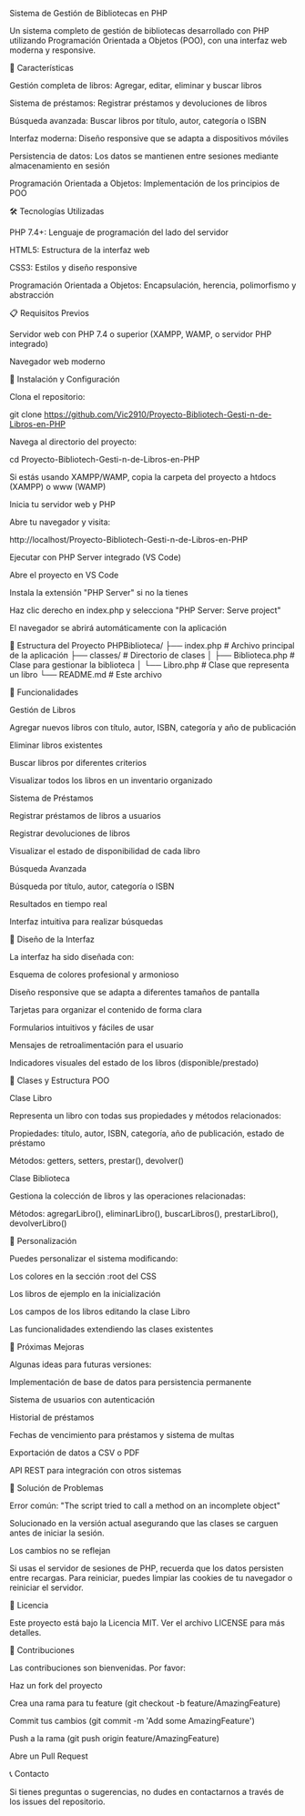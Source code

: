 Sistema de Gestión de Bibliotecas en PHP

Un sistema completo de gestión de bibliotecas desarrollado con PHP utilizando Programación Orientada a Objetos (POO), con una interfaz web moderna y responsive.

🚀 Características

Gestión completa de libros: Agregar, editar, eliminar y buscar libros

Sistema de préstamos: Registrar préstamos y devoluciones de libros

Búsqueda avanzada: Buscar libros por título, autor, categoría o ISBN

Interfaz moderna: Diseño responsive que se adapta a dispositivos móviles

Persistencia de datos: Los datos se mantienen entre sesiones mediante almacenamiento en sesión

Programación Orientada a Objetos: Implementación de los principios de POO

🛠️ Tecnologías Utilizadas

PHP 7.4+: Lenguaje de programación del lado del servidor

HTML5: Estructura de la interfaz web

CSS3: Estilos y diseño responsive

Programación Orientada a Objetos: Encapsulación, herencia, polimorfismo y abstracción

📋 Requisitos Previos

Servidor web con PHP 7.4 o superior (XAMPP, WAMP, o servidor PHP integrado)

Navegador web moderno

🚀 Instalación y Configuración

Clona el repositorio: 

git clone https://github.com/Vic2910/Proyecto-Bibliotech-Gesti-n-de-Libros-en-PHP

Navega al directorio del proyecto:

cd Proyecto-Bibliotech-Gesti-n-de-Libros-en-PHP

Si estás usando XAMPP/WAMP, copia la carpeta del proyecto a htdocs (XAMPP) o www (WAMP)

Inicia tu servidor web y PHP

Abre tu navegador y visita:

http://localhost/Proyecto-Bibliotech-Gesti-n-de-Libros-en-PHP

Ejecutar con PHP Server integrado (VS Code)

Abre el proyecto en VS Code

Instala la extensión "PHP Server" si no la tienes

Haz clic derecho en index.php y selecciona "PHP Server: Serve project"

El navegador se abrirá automáticamente con la aplicación

📖 Estructura del Proyecto
PHPBiblioteca/
├── index.php              # Archivo principal de la aplicación
├── classes/               # Directorio de clases
│   ├── Biblioteca.php     # Clase para gestionar la biblioteca
│   └── Libro.php          # Clase que representa un libro
└── README.md              # Este archivo

🎯 Funcionalidades

Gestión de Libros

Agregar nuevos libros con título, autor, ISBN, categoría y año de publicación

Eliminar libros existentes

Buscar libros por diferentes criterios

Visualizar todos los libros en un inventario organizado

Sistema de Préstamos

Registrar préstamos de libros a usuarios

Registrar devoluciones de libros

Visualizar el estado de disponibilidad de cada libro

Búsqueda Avanzada

Búsqueda por título, autor, categoría o ISBN

Resultados en tiempo real

Interfaz intuitiva para realizar búsquedas

🎨 Diseño de la Interfaz

La interfaz ha sido diseñada con:

Esquema de colores profesional y armonioso

Diseño responsive que se adapta a diferentes tamaños de pantalla

Tarjetas para organizar el contenido de forma clara

Formularios intuitivos y fáciles de usar

Mensajes de retroalimentación para el usuario

Indicadores visuales del estado de los libros (disponible/prestado)

🧩 Clases y Estructura POO

Clase Libro

Representa un libro con todas sus propiedades y métodos relacionados:

Propiedades: título, autor, ISBN, categoría, año de publicación, estado de préstamo

Métodos: getters, setters, prestar(), devolver()

Clase Biblioteca

Gestiona la colección de libros y las operaciones relacionadas:

Métodos: agregarLibro(), eliminarLibro(), buscarLibros(), prestarLibro(), devolverLibro()

🔧 Personalización

Puedes personalizar el sistema modificando:

Los colores en la sección :root del CSS

Los libros de ejemplo en la inicialización

Los campos de los libros editando la clase Libro

Las funcionalidades extendiendo las clases existentes

📝 Próximas Mejoras

Algunas ideas para futuras versiones:

Implementación de base de datos para persistencia permanente

Sistema de usuarios con autenticación

Historial de préstamos

Fechas de vencimiento para préstamos y sistema de multas

Exportación de datos a CSV o PDF

API REST para integración con otros sistemas

🐛 Solución de Problemas

Error común: "The script tried to call a method on an incomplete object"

Solucionado en la versión actual asegurando que las clases se carguen antes de iniciar la sesión.

Los cambios no se reflejan

Si usas el servidor de sesiones de PHP, recuerda que los datos persisten entre recargas. Para reiniciar, puedes limpiar las cookies de tu navegador o reiniciar el servidor.

📄 Licencia

Este proyecto está bajo la Licencia MIT. Ver el archivo LICENSE para más detalles.

👥 Contribuciones

Las contribuciones son bienvenidas. Por favor:

Haz un fork del proyecto

Crea una rama para tu feature (git checkout -b feature/AmazingFeature)

Commit tus cambios (git commit -m 'Add some AmazingFeature')

Push a la rama (git push origin feature/AmazingFeature)

Abre un Pull Request

📞 Contacto

Si tienes preguntas o sugerencias, no dudes en contactarnos a través de los issues del repositorio.
